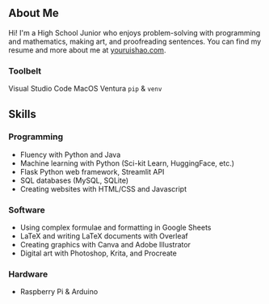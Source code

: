 ## About Me
Hi! I'm a High School Junior who enjoys problem-solving with programming and mathematics, making art, and proofreading sentences. You can find my resume and more about me at [youruishao.com](youruishao.com).

### Toolbelt
Visual Studio Code
MacOS Ventura
`pip` & `venv` 

## Skills
### Programming
- Fluency with Python and Java
- Machine learning with Python (Sci-kit Learn, HuggingFace, etc.)
- Flask Python web framework, Streamlit API
- SQL databases (MySQL, SQLite)
- Creating websites with HTML/CSS and Javascript

### Software
- Using complex formulae and formatting in Google Sheets
- LaTeX and writing LaTeX documents with Overleaf
- Creating graphics with Canva and Adobe Illustrator
- Digital art with Photoshop, Krita, and Procreate

### Hardware
- Raspberry Pi & Arduino
